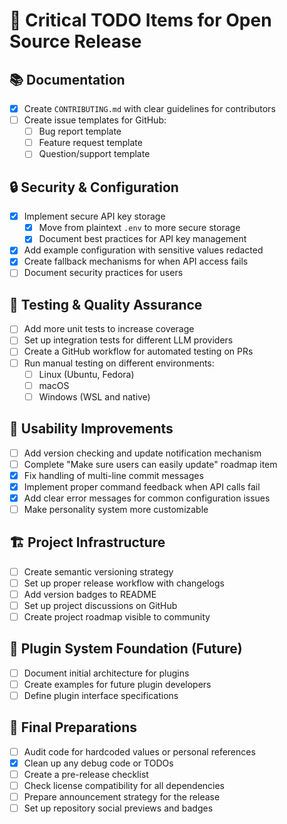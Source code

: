# 🚀 Critical TODO Items for Open Source Release

## 📚 Documentation
- [x] Create `CONTRIBUTING.md` with clear guidelines for contributors
- [ ] Create issue templates for GitHub:
  - [ ] Bug report template
  - [ ] Feature request template
  - [ ] Question/support template

## 🔒 Security & Configuration
- [x] Implement secure API key storage
  - [x] Move from plaintext `.env` to more secure storage
  - [x] Document best practices for API key management
- [x] Add example configuration with sensitive values redacted
- [x] Create fallback mechanisms for when API access fails
- [ ] Document security practices for users

## 🧪 Testing & Quality Assurance
- [ ] Add more unit tests to increase coverage
- [ ] Set up integration tests for different LLM providers
- [ ] Create a GitHub workflow for automated testing on PRs
- [ ] Run manual testing on different environments:
  - [ ] Linux (Ubuntu, Fedora)
  - [ ] macOS
  - [ ] Windows (WSL and native)

## 👥 Usability Improvements
- [ ] Add version checking and update notification mechanism
- [ ] Complete "Make sure users can easily update" roadmap item
- [x] Fix handling of multi-line commit messages
- [x] Implement proper command feedback when API calls fail
- [x] Add clear error messages for common configuration issues
- [ ] Make personality system more customizable

## 🏗️ Project Infrastructure
- [ ] Create semantic versioning strategy
- [ ] Set up proper release workflow with changelogs
- [ ] Add version badges to README
- [ ] Set up project discussions on GitHub
- [ ] Create project roadmap visible to community

## 🧩 Plugin System Foundation (Future)
- [ ] Document initial architecture for plugins
- [ ] Create examples for future plugin developers
- [ ] Define plugin interface specifications

## 🏁 Final Preparations
- [ ] Audit code for hardcoded values or personal references
- [x] Clean up any debug code or TODOs
- [ ] Create a pre-release checklist
- [ ] Check license compatibility for all dependencies
- [ ] Prepare announcement strategy for the release
- [ ] Set up repository social previews and badges
